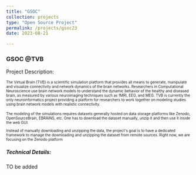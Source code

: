 ```yaml
---
title: "GSOC"
collection: projects
type: "Open Source Project"
permalink: /projects/gsoc23
date: 2023-08-21

---
```




### GSOC @TVB

Project Description: 

<font size="1"> The Virtual Brain (TVB) is a scientific simulation platform that provides all
means to generate, manipulate and visualize connectivity and network dynamics
of the brain networks. Researchers in Computational Neuroscience use brain
network models to understand the dynamic behavior of the healthy and diseased
brain, as measured by various neuroimaging techniques such as fMRI, EEG, and
MEG. TVB is currently the only neuroinformatics project providing a platform for
researchers to work together on modeling studies using brain network models
with realistic connectivity. 

The modeling of the simulations requires datasets generally hosted on
data storage platforms like Zenodo, OpenSourceBrain, EBRAINS, etc. One has
to download the dataset manually, unzip it and then use it inside the web GUI.


Instead of manually downloading and unzipping the data, the project's goal
is to have a dedicated framework to manage the downloading and unzipping the
dataset from remote sources. Right now, we are focusing on the Zenodo
platform

</font> 

##### Technical Details: 
TO be added
